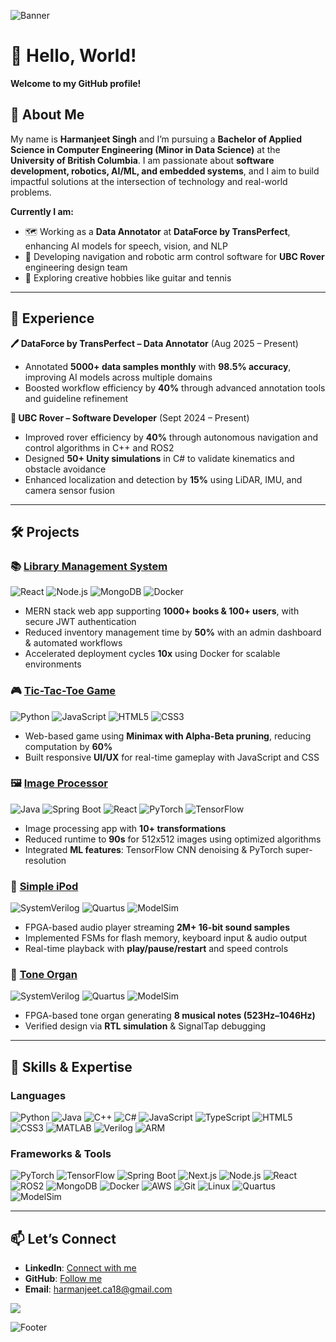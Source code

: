 ![Banner](https://capsule-render.vercel.app/api?type=waving&color=0:6a11cb,100:2575fc&height=220&section=header&text=Harmanjeet%20Singh&fontSize=50&fontColor=ffffff&animation=fadeIn&fontAlignY=40)

# 👋 Hello, World!
**Welcome to my GitHub profile!**

## 🚀 About Me
My name is **Harmanjeet Singh** and I’m pursuing a **Bachelor of Applied Science in Computer Engineering (Minor in Data Science)** at the **University of British Columbia**. I am passionate about **software development, robotics, AI/ML, and embedded systems**, and I aim to build impactful solutions at the intersection of technology and real-world problems.

**Currently I am:**
- 🗺️ Working as a **Data Annotator** at **DataForce by TransPerfect**, enhancing AI models for speech, vision, and NLP
- 🦾 Developing navigation and robotic arm control software for **UBC Rover** engineering design team
- 🧶 Exploring creative hobbies like guitar and tennis

---

## 💼 Experience
**🖊️ DataForce by TransPerfect – Data Annotator** (Aug 2025 – Present)  
- Annotated **5000+ data samples monthly** with **98.5% accuracy**, improving AI models across multiple domains  
- Boosted workflow efficiency by **40%** through advanced annotation tools and guideline refinement  

**🤖 UBC Rover – Software Developer** (Sept 2024 – Present)  
- Improved rover efficiency by **40%** through autonomous navigation and control algorithms in C++ and ROS2  
- Designed **50+ Unity simulations** in C# to validate kinematics and obstacle avoidance  
- Enhanced localization and detection by **15%** using LiDAR, IMU, and camera sensor fusion  

---

## 🛠️ Projects

### 📚 [Library Management System](https://github.com/hsing101/library-management-system)
![React](https://img.shields.io/badge/React-20232A?style=flat-square&logo=react&logoColor=61DAFB) ![Node.js](https://img.shields.io/badge/Node.js-339933?style=flat-square&logo=node.js&logoColor=white) ![MongoDB](https://img.shields.io/badge/MongoDB-47A248?style=flat-square&logo=mongodb&logoColor=white) ![Docker](https://img.shields.io/badge/Docker-2496ED?style=flat-square&logo=docker&logoColor=white)
- MERN stack web app supporting **1000+ books & 100+ users**, with secure JWT authentication  
- Reduced inventory management time by **50%** with an admin dashboard & automated workflows  
- Accelerated deployment cycles **10x** using Docker for scalable environments  

### 🎮 [Tic-Tac-Toe Game](https://github.com/hsing101/Tic-tac-toe-Game)
![Python](https://img.shields.io/badge/Python-3776AB?style=flat-square&logo=python&logoColor=white) ![JavaScript](https://img.shields.io/badge/JavaScript-F7DF1E?style=flat-square&logo=javascript&logoColor=black) ![HTML5](https://img.shields.io/badge/HTML5-E34F26?style=flat-square&logo=html5&logoColor=white) ![CSS3](https://img.shields.io/badge/CSS3-1572B6?style=flat-square&logo=css3&logoColor=white)
- Web-based game using **Minimax with Alpha-Beta pruning**, reducing computation by **60%**  
- Built responsive **UI/UX** for real-time gameplay with JavaScript and CSS  

### 🖼️ [Image Processor](https://github.com/hsing101/Image-Processor)
![Java](https://img.shields.io/badge/Java-ED8B00?style=flat-square&logo=openjdk&logoColor=white) ![Spring Boot](https://img.shields.io/badge/Spring%20Boot-6DB33F?style=flat-square&logo=springboot&logoColor=white) ![React](https://img.shields.io/badge/React-20232A?style=flat-square&logo=react&logoColor=61DAFB) ![PyTorch](https://img.shields.io/badge/PyTorch-EE4C2C?style=flat-square&logo=pytorch&logoColor=white) ![TensorFlow](https://img.shields.io/badge/TensorFlow-FF6F00?style=flat-square&logo=tensorflow&logoColor=white)
- Image processing app with **10+ transformations**  
- Reduced runtime to **90s** for 512x512 images using optimized algorithms  
- Integrated **ML features**: TensorFlow CNN denoising & PyTorch super-resolution  

### 🎵 [Simple iPod](https://github.com/hsing101/Simple-iPod)
![SystemVerilog](https://img.shields.io/badge/SystemVerilog-00979D?style=flat-square&logo=verilog&logoColor=white) ![Quartus](https://img.shields.io/badge/Quartus-0071C5?style=flat-square&logo=intel&logoColor=white) ![ModelSim](https://img.shields.io/badge/ModelSim-0080FF?style=flat-square&logoColor=white)
- FPGA-based audio player streaming **2M+ 16-bit sound samples**  
- Implemented FSMs for flash memory, keyboard input & audio output  
- Real-time playback with **play/pause/restart** and speed controls  

### 🎹 [Tone Organ](https://github.com/hsing101/tone-organ-player)
![SystemVerilog](https://img.shields.io/badge/SystemVerilog-00979D?style=flat-square&logo=verilog&logoColor=white) ![Quartus](https://img.shields.io/badge/Quartus-0071C5?style=flat-square&logo=intel&logoColor=white) ![ModelSim](https://img.shields.io/badge/ModelSim-0080FF?style=flat-square&logoColor=white)
- FPGA-based tone organ generating **8 musical notes (523Hz–1046Hz)**  
- Verified design via **RTL simulation** & SignalTap debugging  

---

## 🔧 Skills & Expertise
### Languages
![Python](https://img.shields.io/badge/Python-3776AB?style=flat-square&logo=python&logoColor=white) ![Java](https://img.shields.io/badge/Java-ED8B00?style=flat-square&logo=openjdk&logoColor=white) ![C++](https://img.shields.io/badge/C++-00599C?style=flat-square&logo=cplusplus&logoColor=white) ![C#](https://img.shields.io/badge/C%23-239120?style=flat-square&logo=csharp&logoColor=white) ![JavaScript](https://img.shields.io/badge/JavaScript-F7DF1E?style=flat-square&logo=javascript&logoColor=black) ![TypeScript](https://img.shields.io/badge/TypeScript-3178C6?style=flat-square&logo=typescript&logoColor=white) ![HTML5](https://img.shields.io/badge/HTML5-E34F26?style=flat-square&logo=html5&logoColor=white) ![CSS3](https://img.shields.io/badge/CSS3-1572B6?style=flat-square&logo=css3&logoColor=white) ![MATLAB](https://img.shields.io/badge/MATLAB-0076A8?style=flat-square&logo=mathworks&logoColor=white) ![Verilog](https://img.shields.io/badge/Verilog-00979D?style=flat-square&logo=verilog&logoColor=white) ![ARM](https://img.shields.io/badge/ARM%20Assembly-0091BD?style=flat-square&logo=arm&logoColor=white)

### Frameworks & Tools
![PyTorch](https://img.shields.io/badge/PyTorch-EE4C2C?style=flat-square&logo=pytorch&logoColor=white) ![TensorFlow](https://img.shields.io/badge/TensorFlow-FF6F00?style=flat-square&logo=tensorflow&logoColor=white) ![Spring Boot](https://img.shields.io/badge/Spring%20Boot-6DB33F?style=flat-square&logo=springboot&logoColor=white) ![Next.js](https://img.shields.io/badge/Next.js-000000?style=flat-square&logo=nextdotjs&logoColor=white) ![Node.js](https://img.shields.io/badge/Node.js-339933?style=flat-square&logo=node.js&logoColor=white) ![React](https://img.shields.io/badge/React-20232A?style=flat-square&logo=react&logoColor=61DAFB) ![ROS2](https://img.shields.io/badge/ROS2-22314E?style=flat-square&logo=ros&logoColor=white) ![MongoDB](https://img.shields.io/badge/MongoDB-47A248?style=flat-square&logo=mongodb&logoColor=white) ![Docker](https://img.shields.io/badge/Docker-2496ED?style=flat-square&logo=docker&logoColor=white) ![AWS](https://img.shields.io/badge/AWS-232F3E?style=flat-square&logo=amazonaws&logoColor=white) ![Git](https://img.shields.io/badge/Git-F05032?style=flat-square&logo=git&logoColor=white) ![Linux](https://img.shields.io/badge/Linux-FCC624?style=flat-square&logo=linux&logoColor=black) ![Quartus](https://img.shields.io/badge/Quartus-0071C5?style=flat-square&logo=intel&logoColor=white) ![ModelSim](https://img.shields.io/badge/ModelSim-0080FF?style=flat-square&logoColor=white)

---

## 📫 Let’s Connect
- **LinkedIn**: [Connect with me](https://www.linkedin.com/in/harmanjeet-singh-674187250/)  
- **GitHub**: [Follow me](https://github.com/hsing101)  
- **Email**: [harmanjeet.ca18@gmail.com](mailto:harmanjeet.ca18@gmail.com)

![](https://komarev.com/ghpvc/?username=hsing101&color=blueviolet)

![Footer](https://capsule-render.vercel.app/api?type=waving&color=0:2575fc,100:6a11cb&height=120&section=footer)

